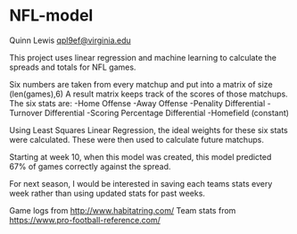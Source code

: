 # NFL-model

Quinn Lewis
qpl9ef@virginia.edu

This project uses linear regression and machine learning to calculate the spreads and totals for NFL games. 

Six numbers are taken from every matchup and put into a matrix of size (len(games),6) A result matrix keeps track of the scores of those matchups. The six stats are:
-Home Offense
-Away Offense
-Penality Differential
-Turnover Differential
-Scoring Percentage Differential
-Homefield (constant)

Using Least Squares Linear Regression, the ideal weights for these six stats were calculated. These were then used to calculate future matchups. 

Starting at week 10, when this model was created, this model predicted 67% of games correctly against the spread. 

For next season, I would be interested in saving each teams stats every week rather than using updated stats for past weeks. 

Game logs from http://www.habitatring.com/
Team stats from https://www.pro-football-reference.com/
